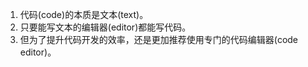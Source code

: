 <script setup lang="ts">import Bilibili from '../tools/Bilibili.vue';</script>
<Bilibili vid="BV1jm411o7tq" />

1. 代码(code)的本质是文本(text)。
2. 只要能写文本的编辑器(editor)都能写代码。
3. 但为了提升代码开发的效率，还是更加推荐使用专门的代码编辑器(code editor)。
